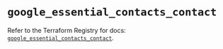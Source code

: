 # `google_essential_contacts_contact`

Refer to the Terraform Registry for docs: [`google_essential_contacts_contact`](https://registry.terraform.io/providers/hashicorp/google/6.49.3/docs/resources/essential_contacts_contact).
